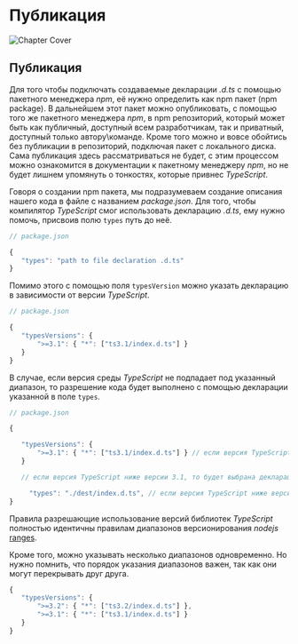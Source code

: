 # Публикация

![Chapter Cover](./images/chapter-cover.png)

## Публикация

Для того чтобы подключать создаваемые декларации _.d.ts_ с помощью пакетного менеджера _npm_, её нужно определить как npm пакет (npm package). В дальнейшем этот пакет можно опубликовать, с помощью того же пакетного менеджера _npm_, в npm репозиторий, который может быть как публичный, доступный всем разработчикам, так и приватный, доступный только автору\команде. Кроме того можно и вовсе обойтись без публикации в репозиторий, подключая пакет с локального диска. Сама публикация здесь рассматриваться не будет, с этим процессом можно ознакомится в документации к пакетному менеджеру _npm_, но не будет лишнем упомянуть о тонкостях, которые привнес _TypeScript_.

Говоря о создании npm пакета, мы подразумеваем создание описания нашего кода в файле с названием _package.json_. Для того, чтобы компилятор _TypeScript_ смог использовать декларацию _.d.ts_, ему нужно помочь, присвоив полю `types` путь до неё.

```typescript
// package.json

{
   "types": "path to file declaration .d.ts"
}
```

Помимо этого с помощью поля `typesVersion` можно указать декларацию в зависимости от версии _TypeScript_.

```typescript
// package.json

{
   "typesVersions": {
       ">=3.1": { "*": ["ts3.1/index.d.ts"] }
   }
}
```

В случае, если версия среды _TypeScript_ не подпадает под указанный диапазон, то разрешение кода будет выполнено с помощью декларации указанной в поле `types`.

```typescript
// package.json

{

   "typesVersions": {
       ">=3.1": { "*": ["ts3.1/index.d.ts"] } // если версия TypeScript выше либо равна 3.1
   }

   // если версия TypeScript ниже версии 3.1, то будет выбрана декларация указана в поле types

     "types": "./dest/index.d.ts", // если версия TypeScript ниже версии 3.1
}
```

Правила разрешающие использование версий библиотек _TypeScript_ полностью идентичны правилам диапазонов версионирования _nodejs_ [ranges](https://github.com/npm/node-semver#ranges).

Кроме того, можно указывать несколько диапазонов одновременно. Но нужно помнить, что порядок указания диапазонов важен, так как они могут перекрывать друг друга.

```typescript
{
   "typesVersions": {
       ">=3.2": { "*": ["ts3.2/index.d.ts"] },
       ">=3.1": { "*": ["ts3.1/index.d.ts"] }
   }
}
```
